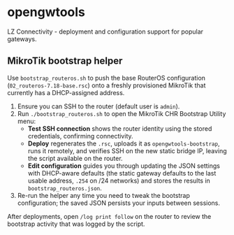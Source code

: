 # opengwtools

LZ Connectivity - deployment and configuration support for popular gateways.

## MikroTik bootstrap helper

Use `bootstrap_routeros.sh` to push the base RouterOS configuration (`02_routeros-7.18-base.rsc`) onto a freshly provisioned MikroTik that currently has a DHCP-assigned address.

1. Ensure you can SSH to the router (default user is `admin`).
2. Run `./bootstrap_routeros.sh` to open the MikroTik CHR Bootstrap Utility menu:
	- **Test SSH connection** shows the router identity using the stored credentials, confirming connectivity.
	- **Deploy** regenerates the `.rsc`, uploads it as `opengwtools-bootstrap`, runs it remotely, and verifies SSH on the new static bridge IP, leaving the script available on the router.
	- **Edit configuration** guides you through updating the JSON settings with DHCP-aware defaults (the static gateway defaults to the last usable address, `.254` on /24 networks) and stores the results in `bootstrap_routeros.json`.
3. Re-run the helper any time you need to tweak the bootstrap configuration; the saved JSON persists your inputs between sessions.

After deployments, open `/log print follow` on the router to review the bootstrap activity that was logged by the script.
